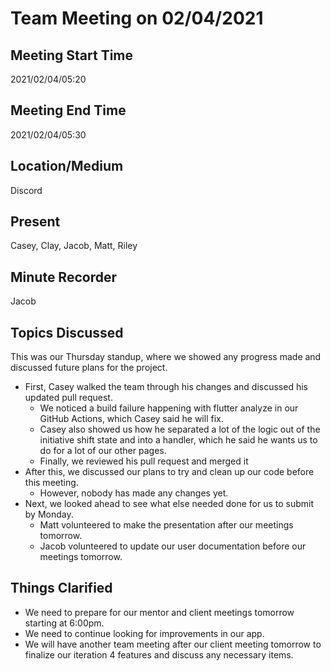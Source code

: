 # Team Meeting on 02/04/2021

## Meeting Start Time

2021/02/04/05:20

## Meeting End Time

2021/02/04/05:30

## Location/Medium

Discord

## Present

Casey, Clay, Jacob, Matt, Riley

## Minute Recorder

Jacob

## Topics Discussed

This was our Thursday standup, where we showed any progress made and discussed future plans for the project.

- First, Casey walked the team through his changes and discussed his updated pull request.
  - We noticed a build failure happening with flutter analyze in our GitHub Actions, which Casey said he will fix.
  - Casey also showed us how he separated a lot of the logic out of the initiative shift state and into a handler, which he said he wants us to do for a lot of our other pages.
  - Finally, we reviewed his pull request and merged it
- After this, we discussed our plans to try and clean up our code before this meeting.
  - However, nobody has made any changes yet.
- Next, we looked ahead to see what else needed done for us to submit by Monday.
  - Matt volunteered to make the presentation after our meetings tomorrow.
  - Jacob volunteered to update our user documentation before our meetings tomorrow.

## Things Clarified

- We need to prepare for our mentor and client meetings tomorrow starting at 6:00pm.
- We need to continue looking for improvements in our app.
- We will have another team meeting after our client meeting tomorrow to finalize our iteration 4 features and discuss any necessary items.